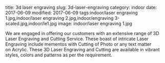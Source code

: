 title: 3d laser engraving
slug: 3d-laser-engraving
category: indoor
date: 2017-06-09
modified: 2017-06-09
tags:indoor/laser engraving 1.jpg,indoor/laser engraving 2.jpg,indoor/engraving 3-scaled.jpg,indoor/le1.jpg
image: indoor/laser engraving 1.jpg

We are engaged in offering our customers with an extensive range of 3D Laser Engraving and Cutting Service. These boast of intricate Laser Engraving include mementos with Cutting of Photo or any text matter on Acrylic. These 3D Laser Engraving and Cutting are available in vibrant styles, colors and patterns as per the requirement.
